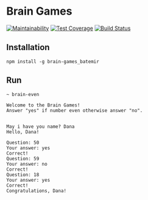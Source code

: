 # Brain Games
[![Maintainability](https://api.codeclimate.com/v1/badges/3a1f15ed74f46134ec70/maintainability)](https://codeclimate.com/github/batemir/project-lvl1-s220/maintainability)
[![Test Coverage](https://api.codeclimate.com/v1/badges/3a1f15ed74f46134ec70/test_coverage)](https://codeclimate.com/github/batemir/project-lvl1-s220/test_coverage)
[![Build Status](https://travis-ci.org/batemir/project-lvl1-s220.svg?branch=master)](https://travis-ci.org/batemir/project-lvl1-s220)

## Installation
```
npm install -g brain-games_batemir
```
## Run
```
~ brain-even

Welcome to the Brain Games!
Answer "yes" if number even otherwise answer "no".

  
May i have you name? Dana
Hello, Dana!
  
Question: 50
Your answer: yes
Correct!
Question: 59
Your answer: no
Correct!
Question: 18
Your answer: yes
Correct!
Congratulations, Dana!
```
